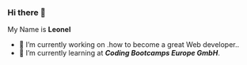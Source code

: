 ### Hi there 👋
My Name is **Leonel**
- 🔭 I’m currently working on .how to become a great Web developer..
- 🌱 I’m currently learning at ***Coding Bootcamps Europe GmbH***.


